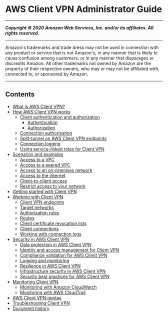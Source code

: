 # AWS Client VPN Administrator Guide

-----
*****Copyright &copy; 2020 Amazon Web Services, Inc. and/or its affiliates. All rights reserved.*****

-----
Amazon's trademarks and trade dress may not be used in 
     connection with any product or service that is not Amazon's, 
     in any manner that is likely to cause confusion among customers, 
     or in any manner that disparages or discredits Amazon. All other 
     trademarks not owned by Amazon are the property of their respective
     owners, who may or may not be affiliated with, connected to, or 
     sponsored by Amazon.

-----
## Contents
+ [What is AWS Client VPN?](what-is.md)
+ [How AWS Client VPN works](how-it-works.md)
   + [Client authentication and authorization](authentication-authorization.md)
      + [Authentication](client-authentication.md)
      + [Authorization](client-authorization.md)
   + [Connection authorization](connection-authorization.md)
   + [Split-tunnel on AWS Client VPN endpoints](split-tunnel-vpn.md)
   + [Connection logging](connection-logging.md)
   + [Using service-linked roles for Client VPN](using-service-linked-roles.md)
+ [Scenarios and examples](scenario.md)
   + [Access to a VPC](scenario-vpc.md)
   + [Access to a peered VPC](scenario-peered.md)
   + [Access to an on-premises network](scenario-onprem.md)
   + [Access to the internet](scenario-internet.md)
   + [Client-to-client access](scenario-client-to-client.md)
   + [Restrict access to your network](scenario-restrict.md)
+ [Getting started with Client VPN](cvpn-getting-started.md)
+ [Working with Client VPN](cvpn-working.md)
   + [Client VPN endpoints](cvpn-working-endpoints.md)
   + [Target networks](cvpn-working-target.md)
   + [Authorization rules](cvpn-working-rules.md)
   + [Routes](cvpn-working-routes.md)
   + [Client certificate revocation lists](cvpn-working-certificates.md)
   + [Client connections](cvpn-working-connections.md)
   + [Working with connection logs](cvpn-working-with-connection-logs.md)
+ [Security in AWS Client VPN](security.md)
   + [Data protection in AWS Client VPN](data-protection.md)
   + [Identity and access management for Client VPN](cvpn-authentication.md)
   + [Compliance validation for AWS Client VPN](client-vpn-compliance.md)
   + [Logging and monitoring](logging-monitoring.md)
   + [Resilience in AWS Client VPN](disaster-recovery-resiliency.md)
   + [Infrastructure security in AWS Client VPN](infrastructure-security.md)
   + [Security best practices for AWS Client VPN](security-best-practices.md)
+ [Monitoring Client VPN](monitoring-overview.md)
   + [Monitoring with Amazon CloudWatch](monitoring-cloudwatch.md)
   + [Monitoring with AWS CloudTrail](monitoring-cloudtrail.md)
+ [AWS Client VPN quotas](limits.md)
+ [Troubleshooting Client VPN](troubleshooting.md)
+ [Document history](WhatsNew.md)